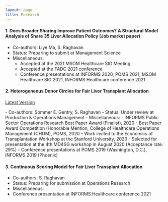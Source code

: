 ```yaml
---
layout: page
title: Research
---
```


#### 1. Does Broader Sharing Improve Patient Outcomes? A Structural Model Analysis of Share 35 Liver Allocation Policy (Job market paper)

- Co-authors: Liye Ma, S. Raghavan
- Status: Preparing to submit at Management Science
- Miscellaneous:
  - Accepted at the 2021 MSOM Healthcare SIG Meeting
  - Accepted at the TADC 2021 conference
  - Conference presentations at INFORMS 2020, POMS 2021, MSOM Healthcare SIG 2021, INFORMS Healthcare conference 2021

#### 2. Heterogeneous Donor Circles for Fair Liver Transplant Allocation

<p><a target="_blank" href="{{ '/public/Heterogeneous_Donor_Circles_for_Fair_Liver_Transplant_Allocation.pdf' | relative_url }}"> Latest Version </a> </p>
- Co-authors: Sommer E. Gentry, S. Raghavan
- Status: Under review at Production & Operations Management
- Miscellaneous:
  - INFORMS Public Sector Operations Research Best Paper Award (Finalist), 2020
  - Best Paper Award Competition (Honorable Mention, College of Healthcare Operations Management (CHOM), POMS, 2020
  - Work invited to the Economics of Transplantation Workshop at the Stanford University, 2020
  - Selected for presentation at the 4th MD4SG workshop in August 2020 (Acceptance rate: 29%)
  - Conference presentations at POMS 2019 (Washington, D.C.), INFORMS 2019 (Phoenix)

#### 3. Continuous Scoring Model for Fair Liver Transplant Allocation

- Co-authors: S. Raghavan
- Status: Preparing for submission at Operations Research
- Miscellaneous:
- Conference presentation at INFORMS Healthcare conference 2021
